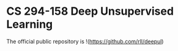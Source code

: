 # CS 294-158 Deep Unsupervised Learning

The official public repository is !(https://github.com/rll/deepul)
